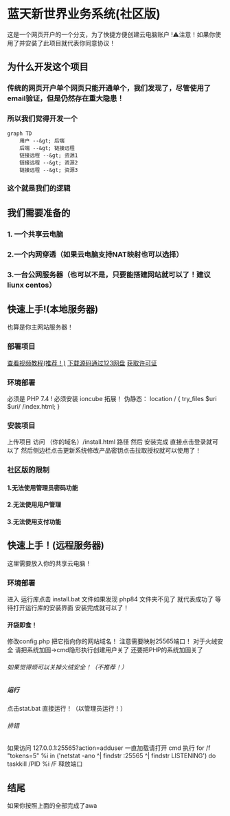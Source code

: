 # 蓝天新世界业务系统(社区版)
这是一个网页开户的一个分支，为了快捷方便创建云电脑账户
!⚠️注意！如果你使用了并安装了此项目就代表你同意协议！
## 为什么开发这个项目
### 传统的网页开户单个网页只能开通单个，我们发现了，尽管使用了email验证，但是仍然存在重大隐患！
### 所以我们觉得开发一个

```mermaid
graph TD
    用户 --&gt; 后端
    后端 --&gt; 链接远程
    链接远程 --&gt; 资源1
    链接远程 --&gt; 资源2
    链接远程 --&gt; 资源3
```

### 这个就是我们的逻辑

## 我们需要准备的
### 1. 一个共享云电脑
### 2.一个内网穿透（如果云电脑支持NAT映射也可以选择）
### 3.一台公网服务器（也可以不是，只要能搭建网站就可以了！建议liunx centos）


## 快速上手!(本地服务器)
也算是你主网站服务器！
### 部署项目
[查看视频教程(推荐！)](https://www.bilibili.com/video/BV1qbbZzSEQ2/)
[下载源码通过123网盘](https://www.123684.com/s/uE2yjv-KGKgh)
[获取许可证](https://ltfxb.top/console/?gm)
### 环境部署
必须是 PHP 7.4 ! 必须安装 ioncube 拓展！
伪静态： 
location / {
    try_files $uri $uri/ /index.html;
}
### 安装项目
上传项目 访问  （你的域名）/install.html 路径
然后 安装完成 直接点击登录就可以了 
然后侧边栏点击更新系统修改产品密钥点击拉取授权就可以使用了！
### 社区版的限制
#### 1.无法使用管理员密码功能
#### 2.无法使用用户管理
#### 3.无法使用支付功能
## 快速上手！(远程服务器)
这里需要放入你的共享云电脑！
### 环境部署
进入 运行库点击 install.bat 文件如果发现 php84 文件夹不见了 就代表成功了 等待打开运行库的安装界面 安装完成就可以了！
#### 开袋即食！
修改config.php 把它指向你的网站域名！
注意需要映射25565端口！
对于火绒安全 请把系统加固->cmd隐形执行创建用户关了
还要把PHP的系统加固关了
###### 如果觉得烦可以关掉火绒安全！（不推荐！）
##### 运行
点击stat.bat 直接运行！（以管理员运行！）
###### 排错 
如果访问 127.0.0.1:25565?action=adduser 一直加载请打开 cmd 执行 
for /f "tokens=5" %i in ('netstat -ano ^| findstr :25565 ^| findstr LISTENING') do taskkill /PID %i /F
释放端口
## 结尾
如果你按照上面的全部完成了awa
